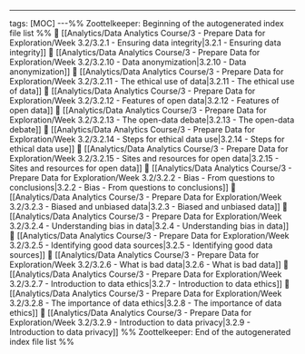 ---
tags: [MOC]
---%% Zoottelkeeper: Beginning of the autogenerated index file list  %%
📄 [[Analytics/Data Analytics Course/3 - Prepare Data for Exploration/Week 3.2/3.2.1 - Ensuring data integrity|3.2.1 - Ensuring data integrity]]
📄 [[Analytics/Data Analytics Course/3 - Prepare Data for Exploration/Week 3.2/3.2.10 - Data anonymization|3.2.10 - Data anonymization]]
📄 [[Analytics/Data Analytics Course/3 - Prepare Data for Exploration/Week 3.2/3.2.11 - The ethical use of data|3.2.11 - The ethical use of data]]
📄 [[Analytics/Data Analytics Course/3 - Prepare Data for Exploration/Week 3.2/3.2.12 - Features of open data|3.2.12 - Features of open data]]
📄 [[Analytics/Data Analytics Course/3 - Prepare Data for Exploration/Week 3.2/3.2.13 - The open-data debate|3.2.13 - The open-data debate]]
📄 [[Analytics/Data Analytics Course/3 - Prepare Data for Exploration/Week 3.2/3.2.14 - Steps for ethical data use|3.2.14 - Steps for ethical data use]]
📄 [[Analytics/Data Analytics Course/3 - Prepare Data for Exploration/Week 3.2/3.2.15 - Sites and resources for open data|3.2.15 - Sites and resources for open data]]
📄 [[Analytics/Data Analytics Course/3 - Prepare Data for Exploration/Week 3.2/3.2.2 - Bias - From questions to conclusions|3.2.2 - Bias - From questions to conclusions]]
📄 [[Analytics/Data Analytics Course/3 - Prepare Data for Exploration/Week 3.2/3.2.3 - Biased and unbiased data|3.2.3 - Biased and unbiased data]]
📄 [[Analytics/Data Analytics Course/3 - Prepare Data for Exploration/Week 3.2/3.2.4 - Understanding bias in data|3.2.4 - Understanding bias in data]]
📄 [[Analytics/Data Analytics Course/3 - Prepare Data for Exploration/Week 3.2/3.2.5 - Identifying good data sources|3.2.5 - Identifying good data sources]]
📄 [[Analytics/Data Analytics Course/3 - Prepare Data for Exploration/Week 3.2/3.2.6 - What is bad data|3.2.6 - What is bad data]]
📄 [[Analytics/Data Analytics Course/3 - Prepare Data for Exploration/Week 3.2/3.2.7 - Introduction to data ethics|3.2.7 - Introduction to data ethics]]
📄 [[Analytics/Data Analytics Course/3 - Prepare Data for Exploration/Week 3.2/3.2.8 - The importance of data ethics|3.2.8 - The importance of data ethics]]
📄 [[Analytics/Data Analytics Course/3 - Prepare Data for Exploration/Week 3.2/3.2.9 - Introduction to data privacy|3.2.9 - Introduction to data privacy]]
%% Zoottelkeeper: End of the autogenerated index file list  %%
